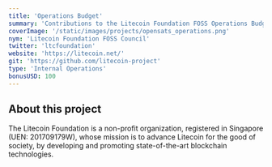 ```yaml
---
title: 'Operations Budget'
summary: 'Contributions to the Litecoin Foundation FOSS Operations Budget will be used to cover our operating expenses as we continue to facilitate frictionless, tax-deductible donations from the community to the Litecoin & FOSS ecosystems at a pass-through rate of 100%.'
coverImage: '/static/images/projects/opensats_operations.png'
nym: 'Litecoin Foundation FOSS Council'
twitter: 'ltcfoundation'
website: 'https://litecoin.net/'
git: 'https://github.com/litecoin-project'
type: 'Internal Operations'
bonusUSD: 100
---
```


## About this project

The Litecoin Foundation is a non-profit organization, registered in Singapore (UEN: 201709179W), whose mission is to advance Litecoin for the good of society, by developing and promoting state-of-the-art blockchain technologies.
